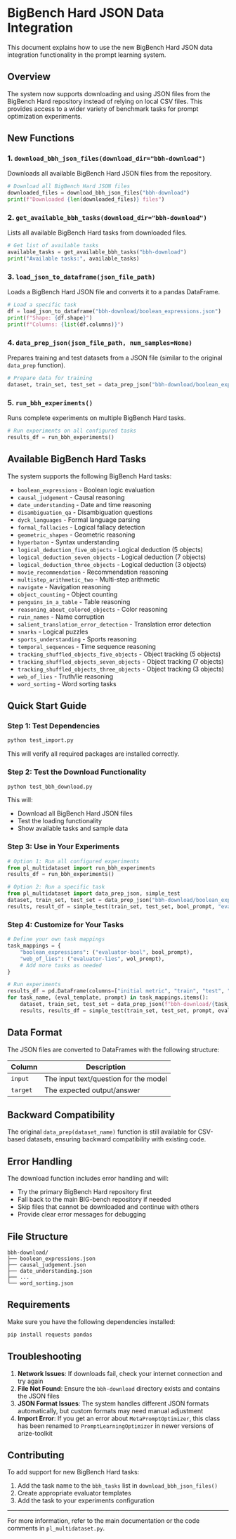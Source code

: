 # BigBench Hard JSON Data Integration

This document explains how to use the new BigBench Hard JSON data integration functionality in the prompt learning system.

## Overview

The system now supports downloading and using JSON files from the BigBench Hard repository instead of relying on local CSV files. This provides access to a wider variety of benchmark tasks for prompt optimization experiments.

## New Functions

### 1. `download_bbh_json_files(download_dir="bbh-download")`
Downloads all available BigBench Hard JSON files from the repository.

```python
# Download all BigBench Hard JSON files
downloaded_files = download_bbh_json_files("bbh-download")
print(f"Downloaded {len(downloaded_files)} files")
```

### 2. `get_available_bbh_tasks(download_dir="bbh-download")`
Lists all available BigBench Hard tasks from downloaded files.

```python
# Get list of available tasks
available_tasks = get_available_bbh_tasks("bbh-download")
print("Available tasks:", available_tasks)
```

### 3. `load_json_to_dataframe(json_file_path)`
Loads a BigBench Hard JSON file and converts it to a pandas DataFrame.

```python
# Load a specific task
df = load_json_to_dataframe("bbh-download/boolean_expressions.json")
print(f"Shape: {df.shape}")
print(f"Columns: {list(df.columns)}")
```

### 4. `data_prep_json(json_file_path, num_samples=None)`
Prepares training and test datasets from a JSON file (similar to the original `data_prep` function).

```python
# Prepare data for training
dataset, train_set, test_set = data_prep_json("bbh-download/boolean_expressions.json")
```

### 5. `run_bbh_experiments()`
Runs complete experiments on multiple BigBench Hard tasks.

```python
# Run experiments on all configured tasks
results_df = run_bbh_experiments()
```

## Available BigBench Hard Tasks

The system supports the following BigBench Hard tasks:

- `boolean_expressions` - Boolean logic evaluation
- `causal_judgement` - Causal reasoning
- `date_understanding` - Date and time reasoning
- `disambiguation_qa` - Disambiguation questions
- `dyck_languages` - Formal language parsing
- `formal_fallacies` - Logical fallacy detection
- `geometric_shapes` - Geometric reasoning
- `hyperbaton` - Syntax understanding
- `logical_deduction_five_objects` - Logical deduction (5 objects)
- `logical_deduction_seven_objects` - Logical deduction (7 objects)
- `logical_deduction_three_objects` - Logical deduction (3 objects)
- `movie_recommendation` - Recommendation reasoning
- `multistep_arithmetic_two` - Multi-step arithmetic
- `navigate` - Navigation reasoning
- `object_counting` - Object counting
- `penguins_in_a_table` - Table reasoning
- `reasoning_about_colored_objects` - Color reasoning
- `ruin_names` - Name corruption
- `salient_translation_error_detection` - Translation error detection
- `snarks` - Logical puzzles
- `sports_understanding` - Sports reasoning
- `temporal_sequences` - Time sequence reasoning
- `tracking_shuffled_objects_five_objects` - Object tracking (5 objects)
- `tracking_shuffled_objects_seven_objects` - Object tracking (7 objects)
- `tracking_shuffled_objects_three_objects` - Object tracking (3 objects)
- `web_of_lies` - Truth/lie reasoning
- `word_sorting` - Word sorting tasks

## Quick Start Guide

### Step 1: Test Dependencies

```bash
python test_import.py
```

This will verify all required packages are installed correctly.

### Step 2: Test the Download Functionality

```bash
python test_bbh_download.py
```

This will:
- Download all BigBench Hard JSON files
- Test the loading functionality
- Show available tasks and sample data

### Step 3: Use in Your Experiments

```python
# Option 1: Run all configured experiments
from pl_multidataset import run_bbh_experiments
results_df = run_bbh_experiments()

# Option 2: Run a specific task
from pl_multidataset import data_prep_json, simple_test
dataset, train_set, test_set = data_prep_json("bbh-download/boolean_expressions.json")
results, result_df = simple_test(train_set, test_set, bool_prompt, "evaluator-bool", result_df)
```

### Step 4: Customize for Your Tasks

```python
# Define your own task mappings
task_mappings = {
    "boolean_expressions": ("evaluator-bool", bool_prompt),
    "web_of_lies": ("evaluator-lies", wol_prompt),
    # Add more tasks as needed
}

# Run experiments
results_df = pd.DataFrame(columns=["initial metric", "train", "test", "prompt", "file", "raw"])
for task_name, (eval_template, prompt) in task_mappings.items():
    dataset, train_set, test_set = data_prep_json(f"bbh-download/{task_name}.json")
    results, results_df = simple_test(train_set, test_set, prompt, eval_template, results_df)
```

## Data Format

The JSON files are converted to DataFrames with the following structure:

| Column | Description |
|--------|-------------|
| `input` | The input text/question for the model |
| `target` | The expected output/answer |

## Backward Compatibility

The original `data_prep(dataset_name)` function is still available for CSV-based datasets, ensuring backward compatibility with existing code.

## Error Handling

The download function includes error handling and will:
- Try the primary BigBench Hard repository first
- Fall back to the main BIG-bench repository if needed
- Skip files that cannot be downloaded and continue with others
- Provide clear error messages for debugging

## File Structure

```
bbh-download/
├── boolean_expressions.json
├── causal_judgement.json
├── date_understanding.json
├── ...
└── word_sorting.json
```

## Requirements

Make sure you have the following dependencies installed:

```bash
pip install requests pandas
```

## Troubleshooting

1. **Network Issues**: If downloads fail, check your internet connection and try again
2. **File Not Found**: Ensure the `bbh-download` directory exists and contains the JSON files
3. **JSON Format Issues**: The system handles different JSON formats automatically, but custom formats may need manual adjustment
4. **Import Error**: If you get an error about `MetaPromptOptimizer`, this class has been renamed to `PromptLearningOptimizer` in newer versions of arize-toolkit

## Contributing

To add support for new BigBench Hard tasks:

1. Add the task name to the `bbh_tasks` list in `download_bbh_json_files()`
2. Create appropriate evaluator templates
3. Add the task to your experiments configuration

---

For more information, refer to the main documentation or the code comments in `pl_multidataset.py`. 